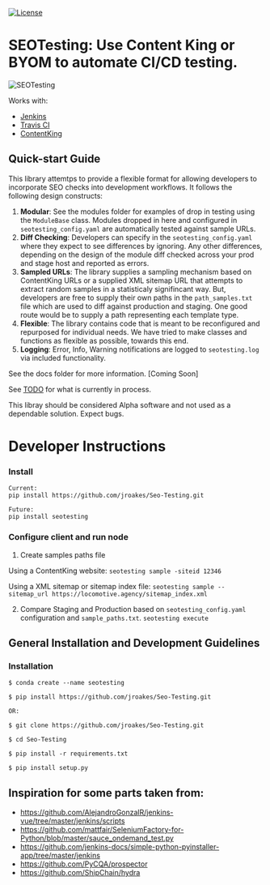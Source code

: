
[![License](http://img.shields.io/:license-apache-blue.svg)](http://www.apache.org/licenses/LICENSE-2.0.html)


# SEOTesting: Use Content King or BYOM to automate CI/CD testing.

![SEOTesting](https://raw.githubusercontent.com/jroakes/Seo-Testing/master/docs/overview.png "SEO Testing Overview")


Works with:
* [Jenkins](https://www.jenkins.io/)
* [Travis CI](https://travis-ci.org/)
* [ContentKing](https://www.contentkingapp.com/)



## Quick-start Guide
This library attemtps to provide a flexible format for allowing developers to incorporate SEO checks into development workflows.  It follows the following design constructs:

1. **Modular**: See the modules folder for examples of drop in testing using the `ModuleBase` class.  Modules dropped in here and configured in `seotesting_config.yaml` are automatically tested against sample URLs.
2. **Diff Checking**: Developers can specify in the `seotesting_config.yaml` where they expect to see differences by ignoring.  Any other differences, depending on the design of the module diff checked across your prod and stage host and reported as errors.
3. **Sampled URLs**: The library supplies a sampling mechanism based on ContentKing URLs or a supplied XML sitemap URL that attempts to extract random samples in a statisticaly signifincant way.  But, developers are free to supply their own paths in the `path_samples.txt` file which are used to diff against production and staging.  One good route would be to supply a path representing each template type.
4. **Flexible**: The library contains code that is meant to be reconfigured and repurposed for individual needs.  We have tried to make classes and functions as flexible as possible, towards this end.
5. **Logging**: Error, Info, Warning notifications are logged to `seotesting.log` via included functionality.

See the docs folder for more information. [Coming Soon]

See [TODO](TODO.md) for what is currently in process.

This libray should be considered Alpha software and not used as a dependable solution.  Expect bugs.



# Developer Instructions

### Install
```
Current:
pip install https://github.com/jroakes/Seo-Testing.git

Future:
pip install seotesting

```


### Configure client and run node

1. Create samples paths file

  Using a ContentKing website:
`seotesting sample -siteid 12346`

  Using a XML sitemap or sitemap index file:
`seotesting sample --sitemap_url https://locomotive.agency/sitemap_index.xml`

2. Compare Staging and Production based on `seotesting_config.yaml` configuration and `sample_paths.txt`.
`seotesting execute`



## General Installation and Development Guidelines

### Installation

```
$ conda create --name seotesting

$ pip install https://github.com/jroakes/Seo-Testing.git

OR:

$ git clone https://github.com/jroakes/Seo-Testing.git

$ cd Seo-Testing

$ pip install -r requirements.txt

$ pip install setup.py
```





## Inspiration for some parts taken from:
* https://github.com/AlejandroGonzalR/jenkins-vue/tree/master/jenkins/scripts
* https://github.com/mattfair/SeleniumFactory-for-Python/blob/master/sauce_ondemand_test.py
* https://github.com/jenkins-docs/simple-python-pyinstaller-app/tree/master/jenkins
* https://github.com/PyCQA/prospector
* https://github.com/ShipChain/hydra
